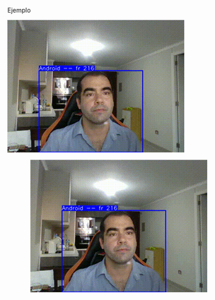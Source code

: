Ejemplo

![](https://github.com/Yamilhb/yolo-class-contagion/blob/master/resultados/gif20%3A23%3A24.gif)



<div align="center">
<img src="https://github.com/Yamilhb/yolo-class-contagion/blob/master/resultados/gif20%3A23%3A24.gif">
